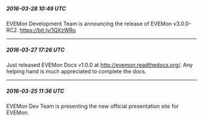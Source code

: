 ﻿##### 2016-03-28 10:49 UTC

EVEMon Development Team is announcing the release of EVEMon v3.0.0-RC2. https://bit.ly/1QXzWRo

----

##### 2016-03-27 17:26 UTC

Just released EVEMon Docs v1.0.0 at http://evemon.readthedocs.org/. Any helping hand is much appreciated to complete the docs.

----

##### 2016-03-25 11:36 UTC

EVEMon Dev Team is presenting the new official presentation site for EVEMon.